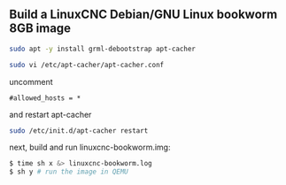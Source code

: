 ## Build a LinuxCNC Debian/GNU Linux bookworm 8GB image

```bash
sudo apt -y install grml-debootstrap apt-cacher
```
```bash
sudo vi /etc/apt-cacher/apt-cacher.conf
```
uncomment
```
#allowed_hosts = *
```
and restart apt-cacher
```bash
sudo /etc/init.d/apt-cacher restart
```
next, build and run linuxcnc-bookworm.img:
```bash
$ time sh x &> linuxcnc-bookworm.log
$ sh y # run the image in QEMU
```
